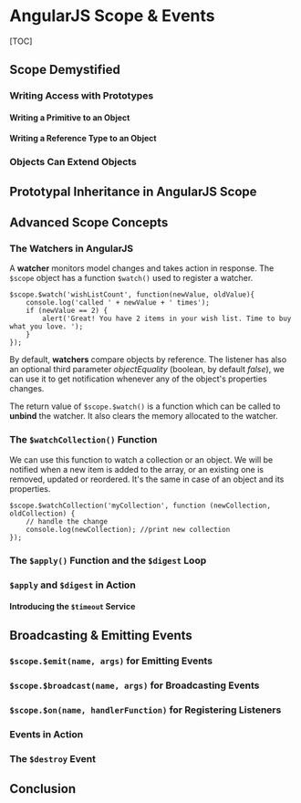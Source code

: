 # AngularJS Scope & Events

[TOC]

## Scope Demystified

### Writing Access with Prototypes

#### Writing a Primitive to an Object

#### Writing a Reference Type to an Object

### Objects Can Extend Objects

## Prototypal Inheritance in AngularJS Scope

## Advanced Scope Concepts

### The Watchers in AngularJS

A **watcher** monitors model changes and takes action in response. The `$scope` object has a function `$watch()` used to register a watcher.

    $scope.$watch('wishListCount', function(newValue, oldValue){
	    console.log('called ' + newValue + ' times');
	    if (newValue == 2) {
		    alert('Great! You have 2 items in your wish list. Time to buy what you love. ');
		}
    });

By default, **watchers** compare objects by reference. The listener has also an optional third parameter *objectEquality* (boolean, by default *false*), we can use it to get notification whenever any of the object's properties changes.

The return value of `$scope.$watch()` is a function which can be called to **unbind** the watcher. It also clears the memory allocated to the watcher.

### The `$watchCollection()` Function

We can use this function to watch a collection or an object. We will be notified when a new item is added to the array, or an existing one is removed, updated or reordered. It's the same in case of an object and its properties.

    $scope.$watchCollection('myCollection', function (newCollection, oldCollection) {
	    // handle the change
	    console.log(newCollection); //print new collection
	});

### The `$apply()` Function and the `$digest` Loop

### `$apply` and `$digest` in Action

#### Introducing the `$timeout` Service

## Broadcasting & Emitting Events

### `$scope.$emit(name, args)` for Emitting Events

### `$scope.$broadcast(name, args)` for Broadcasting Events

### `$scope.$on(name, handlerFunction)` for Registering Listeners

### Events in Action

### The `$destroy` Event

## Conclusion